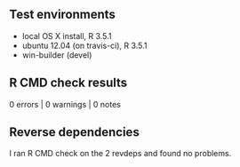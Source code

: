 ## Test environments
* local OS X install, R 3.5.1
* ubuntu 12.04 (on travis-ci), R 3.5.1
* win-builder (devel)

## R CMD check results

0 errors | 0 warnings | 0 notes

## Reverse dependencies

I ran R CMD check on the 2 revdeps and found no problems.
